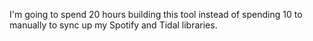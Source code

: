 I'm going to spend 20 hours building this tool instead of spending 10 to manually to sync up my Spotify and Tidal libraries.
